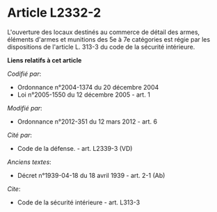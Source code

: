 # Article L2332-2

L'ouverture des locaux destinés au commerce de détail des armes, éléments d'armes et munitions des 5e à 7e catégories est
régie par les dispositions de l'article L. 313-3 du code de la sécurité intérieure.

**Liens relatifs à cet article**

_Codifié par_:

  - Ordonnance n°2004-1374 du 20 décembre 2004
  - Loi n°2005-1550 du 12 décembre 2005 - art. 1

_Modifié par_:

  - Ordonnance n°2012-351 du 12 mars 2012 - art. 6

_Cité par_:

  - Code de la défense. - art. L2339-3 (VD)

_Anciens textes_:

  - Décret n°1939-04-18 du 18 avril 1939 - art. 2-1 (Ab)

_Cite_:

  - Code de la sécurité intérieure - art. L313-3
